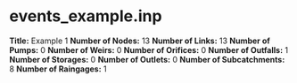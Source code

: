 # events_example.inp
**Title:** Example 1
**Number of Nodes:** 13
**Number of Links:** 13
**Number of Pumps:** 0
**Number of Weirs:** 0
**Number of Orifices:** 0
**Number of Outfalls:** 1
**Number of Storages:** 0
**Number of Outlets:** 0
**Number of Subcatchments:** 8
**Number of Raingages:** 1
